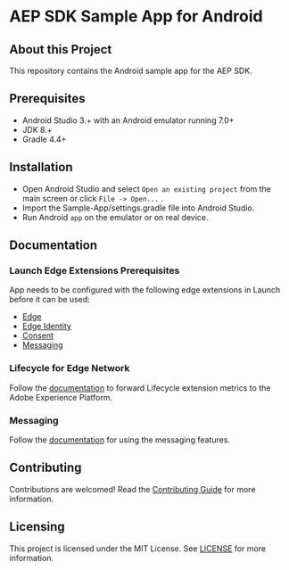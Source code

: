 # AEP SDK Sample App for Android

## About this Project

This repository contains the Android sample app for the AEP SDK. 

## Prerequisites

- Android Studio 3.+ with an Android emulator running 7.0+
- JDK 8.+
- Gradle 4.4+

## Installation

- Open Android Studio and select `Open an existing project`  from the main screen or click `File -> Open...` .
- Import the Sample-App/settings.gradle file into Android Studio.
- Run Android `app` on the emulator or on real device.

## Documentation
### Launch Edge Extensions Prerequisites
App needs to be configured with the following edge extensions in Launch before it can be used: 
- [Edge](https://aep-sdks.gitbook.io/docs/foundation-extensions/experience-platform-extension)
- [Edge Identity](https://aep-sdks.gitbook.io/docs/foundation-extensions/identity-for-edge-network)
- [Consent](https://aep-sdks.gitbook.io/docs/foundation-extensions/consent-for-edge-network)
- [Messaging](https://aep-sdks.gitbook.io/docs/beta/adobe-journey-optimizer#configure-extension-in-launch)

### Lifecycle for Edge Network 
Follow the [documentation](https://aep-sdks.gitbook.io/docs/foundation-extensions/lifecycle-for-edge-network) to forward Lifecycle extension metrics to the Adobe Experience Platform.

### Messaging
Follow the [documentation](Documentation/README.md) for using the messaging features.

## Contributing

Contributions are welcomed! Read the [Contributing Guide](./.github/CONTRIBUTING.md) for more information.

## Licensing

This project is licensed under the MIT License. See [LICENSE](LICENSE) for more information.

